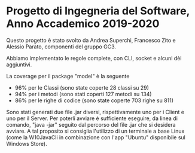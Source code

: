 # Progetto di Ingegneria del Software, Anno Accademico 2019-2020

Questo progetto è stato svolto da Andrea Superchi, Francesco Zito e Alessio Parato, componenti del gruppo GC3.

Abbiamo implementato le regole complete, con CLI, socket e alcuni dèi aggiuntivi.

La coverage per il package "model" è la seguente
- 96% per le Classi (sono state coperte 28 classi su 29)
- 94% per i metodi (sono stati coperti 127 metodi su 134)
- 86% per le righe di codice (sono state coperte 703 righe su 811)

Sono stati generati due file .jar diversi, rispettivamente uno per i Client e uno per il Server. 
Per poterli avviare è sufficiente eseguire, da linea di comando, "java -jar" seguito dal percorso del file .jar che si desidera avviare. A tal proposito si consiglia l'utilizzo di un terminale a base Linux (come la W10JavaCli in combinazione con l'app "Ubuntu" disponibile sul Windows Store).
